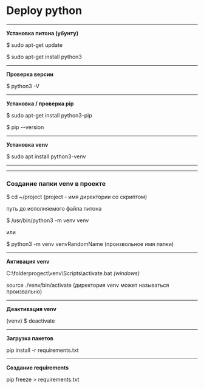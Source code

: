 #    Deploy python
****
**Установка питона (убунту)**

$ sudo apt-get update

$ sudo apt-get install python3

****

**Проверка версии**

$ python3 -V

****

**Установка / проверка pip**

$ sudo apt-get install python3-pip

$ pip --version

****

**Установка venv**

$ sudo apt install python3-venv

****

****

### **Создание папки venv в проекте**

$ cd ~/project (project - имя директории со скриптом) 

путь до исполняемого файла питона 

$ /usr/bin/python3 -m venv venv  

или 

$ python3 -m venv venvRandomName (произвольное имя папки)  

****

**Активация venv** 

C:\folderprogect\venv\Scripts\activate.bat *(windows)*
	
source ./venv/bin/activate (директория venv может называться произвально)

****

**Деактивация venv**

(venv) $ deactivate

****

**Загрузка пакетов**

pip install -r requirements.txt
****

**Создание requirements**

pip freeze > requirements.txt
